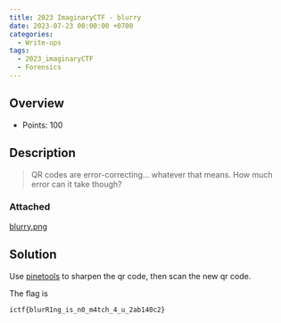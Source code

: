 ```yaml
---
title: 2023 ImaginaryCTF - blurry
date: 2023-07-23 00:00:00 +0700
categories:
  - Write-ups
tags:
  - 2023_imaginaryCTF
  - Forensics
---
```


## Overview

* Points: 100

## Description

> QR codes are error-correcting... whatever that means. How much error can it take though?

### Attached

[blurry.png](https://github.com/encuetee/CTF-writeups/blob/main/2023/2023_imaginaryctf/attached/blurry.png)

## Solution

Use [pinetools](https://pinetools.com/sharpen-image) to sharpen the qr code, then scan the new qr code.

The flag is

```
ictf{blurR1ng_is_n0_m4tch_4_u_2ab140c2}
```